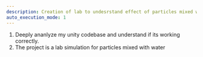 ```yaml
---
description: Creation of lab to undesrstand effect of particles mixed with water
auto_execution_mode: 1
---
```


1. Deeply ananlyze my unity codebase and understand if its working correctly.
2. The project is a lab simulation for particles mixed with water